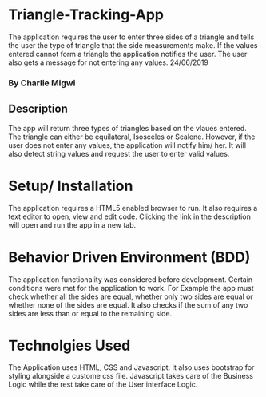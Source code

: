 # Triangle-Tracking-App
The application requires the user to enter three sides of a triangle and tells the user the type of triangle that the side measurements make. If the values entered cannot form a triangle the application notifies the user. The user also gets a message for not entering any values. 24/06/2019
### By Charlie Migwi
## Description
The app will return three types of triangles based on the vlaues entered. The triangle can either be equilateral, Isosceles or Scalene. However, if the user does not enter any values, the application will notify him/ her. It will also detect string values and request the user to enter valid values.
# Setup/ Installation
The application requires a HTML5 enabled browser to run. It also requires a text editor to open, view and edit code. Clicking the link in the description will open and run the app in a new tab.
# Behavior Driven Environment (BDD)
The application functionality was considered before development. Certain conditions were met for the application to work. For Example the app must check whether all the sides are equal, whether only two sides are equal or whether none of the sides are equal. It also checks if the sum of any two sides are less than or equal to the remaining side.
# Technolgies Used
The Application uses HTML, CSS and Javascript. It also uses bootstrap for styling alongside a custome css file. Javascript takes care of the Business Logic while the rest take care of the User interface Logic.
